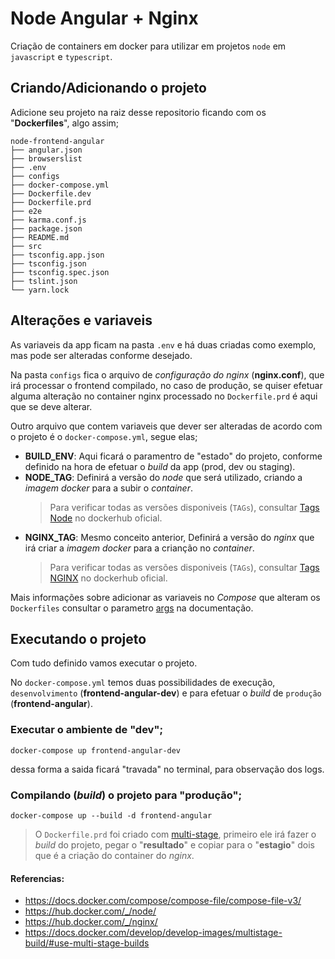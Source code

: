 # Node Angular + Nginx

Criação de containers em docker para utilizar em projetos `node` em `javascript` e `typescript`.

## Criando/Adicionando o projeto
Adicione seu projeto na raiz desse repositorio ficando com os "**Dockerfiles**", algo assim;

```
node-frontend-angular
├── angular.json
├── browserslist
├── .env
├── configs
├── docker-compose.yml
├── Dockerfile.dev
├── Dockerfile.prd
├── e2e
├── karma.conf.js
├── package.json
├── README.md
├── src
├── tsconfig.app.json
├── tsconfig.json
├── tsconfig.spec.json
├── tslint.json
└── yarn.lock
```
## Alterações e variaveis
As variaveis da app ficam na pasta `.env` e há duas criadas como exemplo, mas pode ser alteradas conforme desejado.

Na pasta `configs` fica o arquivo de _configuração do nginx_ (**nginx.conf**), que irá processar o frontend compilado, no caso de produção, se quiser efetuar alguma alteração no container nginx processado no `Dockerfile.prd` é aqui que se deve alterar.

Outro arquivo que contem variaveis que dever ser alteradas de acordo com o projeto é o `docker-compose.yml`, segue elas;

* **BUILD_ENV**: Aqui ficará o paramentro de "estado" do projeto, conforme definido na hora de efetuar o _build_ da app (prod, dev ou staging).
* **NODE_TAG**: Definirá a versão do _node_ que será utilizado, criando a _imagem docker_ para a subir o _container_.
  >Para verificar todas as versões disponiveis (`TAGs`), consultar [Tags Node](https://hub.docker.com/_/node/?tab=tags) no dockerhub oficial.
* **NGINX_TAG**: Mesmo conceito anterior, Definirá a versão do _nginx_ que irá criar a _imagem docker_ para a crianção no _container_.
  >Para verificar todas as versões disponiveis (`TAGs`), consultar [Tags NGINX](https://hub.docker.com/_/nginx/?tab=tags) no dockerhub oficial.

Mais informações sobre adicionar as variaveis no _Compose_ que alteram os `Dockerfiles` consultar o parametro [args](https://docs.docker.com/compose/compose-file/compose-file-v3/#args) na documentação.

## Executando o projeto
Com tudo definido vamos executar o projeto.

No `docker-compose.yml` temos duas possibilidades de execução, `desenvolvimento` (**frontend-angular-dev**) e para efetuar o _build_ de `produção` (**frontend-angular**).

### Executar o ambiente de "**dev**";
```console
docker-compose up frontend-angular-dev
```
dessa forma a saida ficará "travada" no terminal, para observação dos logs.

### Compilando (_build_) o projeto para "**produção**";
```console
docker-compose up --build -d frontend-angular
```
>O `Dockerfile.prd` foi criado com [multi-stage](https://docs.docker.com/develop/develop-images/multistage-build/#use-multi-stage-builds), primeiro ele irá fazer o _build_ do projeto, pegar o "**resultado**" e copiar para o "**estagio**" dois que é a criação do container do _nginx_.

#### Referencias:

- https://docs.docker.com/compose/compose-file/compose-file-v3/
- https://hub.docker.com/_/node/
- https://hub.docker.com/_/nginx/
- https://docs.docker.com/develop/develop-images/multistage-build/#use-multi-stage-builds
